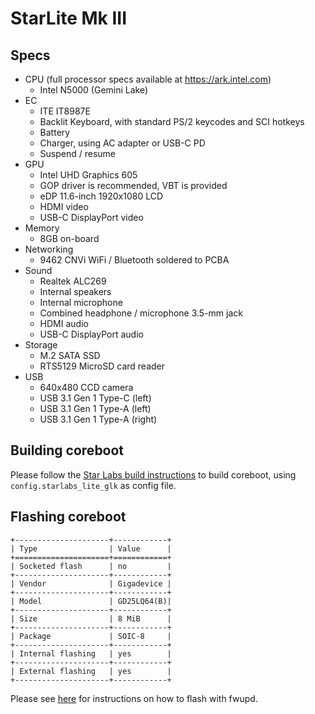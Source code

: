 # StarLite Mk III

## Specs
- CPU (full processor specs available at <https://ark.intel.com>)
    - Intel N5000 (Gemini Lake)
- EC
    - ITE IT8987E
    - Backlit Keyboard, with standard PS/2 keycodes and SCI hotkeys
    - Battery
    - Charger, using AC adapter or USB-C PD
    - Suspend / resume
- GPU
    - Intel UHD Graphics 605
    - GOP driver is recommended, VBT is provided
    - eDP 11.6-inch 1920x1080 LCD
    - HDMI video
    - USB-C DisplayPort video
- Memory
    - 8GB on-board
- Networking
    - 9462 CNVi WiFi / Bluetooth soldered to PCBA
- Sound
    - Realtek ALC269
    - Internal speakers
    - Internal microphone
    - Combined headphone / microphone 3.5-mm jack
    - HDMI audio
    - USB-C DisplayPort audio
- Storage
    - M.2 SATA SSD
    - RTS5129 MicroSD card reader
- USB
    - 640x480 CCD camera
    - USB 3.1 Gen 1 Type-C (left)
    - USB 3.1 Gen 1 Type-A (left)
    - USB 3.1 Gen 1 Type-A (right)

## Building coreboot

Please follow the [Star Labs build instructions](common/building.md) to build coreboot, using `config.starlabs_lite_glk` as config file.

## Flashing coreboot

```{eval-rst}
+---------------------+------------+
| Type                | Value      |
+=====================+============+
| Socketed flash      | no         |
+---------------------+------------+
| Vendor              | Gigadevice |
+---------------------+------------+
| Model               | GD25LQ64(B)|
+---------------------+------------+
| Size                | 8 MiB      |
+---------------------+------------+
| Package             | SOIC-8     |
+---------------------+------------+
| Internal flashing   | yes        |
+---------------------+------------+
| External flashing   | yes        |
+---------------------+------------+
```

Please see [here](common/flashing.md) for instructions on how to flash with fwupd.
